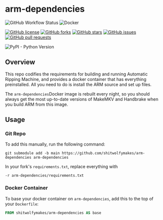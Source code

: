 # arm-dependencies

![GitHub Workflow Status](https://img.shields.io/github/workflow/status/shitwolfymakes/arm-dependencies/publish-image)
![Docker](https://img.shields.io/docker/pulls/shitwolfymakes/arm-dependencies.svg)

[![GitHub license](https://img.shields.io/github/license/shitwolfymakes/arm-dependencies)](https://github.com/shitwolfymakes/arm-dependencies/blob/main/LICENSE)
[![GitHub forks](https://img.shields.io/github/forks/shitwolfymakes/arm-dependencies)](https://github.com/shitwolfymakes/arm-dependencies/network)
[![GitHub stars](https://img.shields.io/github/stars/shitwolfymakes/arm-dependencies)](https://github.com/shitwolfymakes/arm-dependencies/stargazers)
[![GitHub issues](https://img.shields.io/github/issues/shitwolfymakes/arm-dependencies)](https://github.com/shitwolfymakes/arm-dependencies/issues)
[![GitHub pull requests](https://img.shields.io/github/issues-pr/shitwolfymakes/arm-dependencies)](https://github.com/shitwolfymakes/arm-dependencies/pulls)

![PyPI - Python Version](https://img.shields.io/pypi/pyversions/django)


## Overview
This repo codifies the requirements for building and running Automatic Ripping Machine, and provides a docker container that has everything preinstalled. All you need to do is install the ARM source and set up files.

The `arm-dependencies`Docker image is rebuilt every night, so you should always get the most up-to-date versions of MakeMKV and Handbrake when you build ARM from this image.


## Usage
### Git Repo
To add this manually, run the following command:
```shell
git submodule add -b main https://github.com/shitwolfymakes/arm-dependencies arm-dependencies
```

In your fork's `requirements.txt`, replace everything with
```text
-r arm-dependencies/requirements.txt
```

### Docker Container
To base your docker container on `arm-dependencies`, add this to the top of your `Dockerfile`:
```dockerfile
FROM shitwolfymakes/arm-dependencies AS base
```

